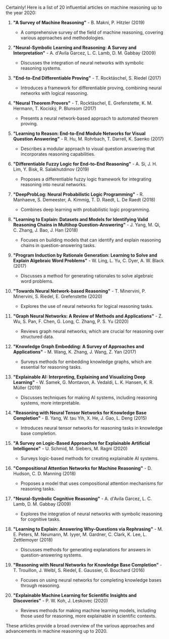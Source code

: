 Certainly! Here is a list of 20 influential articles on machine reasoning up to the year 2020:

1. **"A Survey of Machine Reasoning"** - B. Makni, P. Hitzler (2019)
   - A comprehensive survey of the field of machine reasoning, covering various approaches and methodologies.

2. **"Neural-Symbolic Learning and Reasoning: A Survey and Interpretation"** - A. d'Avila Garcez, L. C. Lamb, D. M. Gabbay (2009)
   - Discusses the integration of neural networks with symbolic reasoning systems.

3. **"End-to-End Differentiable Proving"** - T. Rocktäschel, S. Riedel (2017)
   - Introduces a framework for differentiable proving, combining neural networks with logical reasoning.

4. **"Neural Theorem Provers"** - T. Rocktäschel, E. Grefenstette, K. M. Hermann, T. Kociský, P. Blunsom (2017)
   - Presents a neural network-based approach to automated theorem proving.

5. **"Learning to Reason: End-to-End Module Networks for Visual Question Answering"** - R. Hu, M. Rohrbach, T. Darrell, K. Saenko (2017)
   - Describes a modular approach to visual question answering that incorporates reasoning capabilities.

6. **"Differentiable Fuzzy Logic for End-to-End Reasoning"** - A. Si, J. H. Lim, Y. Bisk, R. Salakhutdinov (2019)
   - Proposes a differentiable fuzzy logic framework for integrating reasoning into neural networks.

7. **"DeepProbLog: Neural Probabilistic Logic Programming"** - R. Manhaeve, S. Demeester, A. Kimmig, T. D. Raedt, L. De Raedt (2018)
   - Combines deep learning with probabilistic logic programming.

8. **"Learning to Explain: Datasets and Models for Identifying Valid Reasoning Chains in Multihop Question-Answering"** - J. Yang, M. Qi, C. Zhang, J. Bao, J. Han (2018)
   - Focuses on building models that can identify and explain reasoning chains in question-answering tasks.

9. **"Program Induction by Rationale Generation: Learning to Solve and Explain Algebraic Word Problems"** - W. Ling, L. Yu, C. Dyer, A. W. Black (2017)
   - Discusses a method for generating rationales to solve algebraic word problems.

10. **"Towards Neural Network-based Reasoning"** - T. Minervini, P. Minervini, S. Riedel, E. Grefenstette (2020)
    - Explores the use of neural networks for logical reasoning tasks.

11. **"Graph Neural Networks: A Review of Methods and Applications"** - Z. Wu, S. Pan, F. Chen, G. Long, C. Zhang, P. S. Yu (2020)
    - Reviews graph neural networks, which are crucial for reasoning over structured data.

12. **"Knowledge Graph Embedding: A Survey of Approaches and Applications"** - M. Wang, K. Zhang, J. Wang, Z. Yan (2017)
    - Surveys methods for embedding knowledge graphs, which are essential for reasoning tasks.

13. **"Explainable AI: Interpreting, Explaining and Visualizing Deep Learning"** - W. Samek, G. Montavon, A. Vedaldi, L. K. Hansen, K. R. Müller (2019)
    - Discusses techniques for making AI systems, including reasoning systems, more interpretable.

14. **"Reasoning with Neural Tensor Networks for Knowledge Base Completion"** - B. Yang, W. tau Yih, X. He, J. Gao, L. Deng (2015)
    - Introduces neural tensor networks for reasoning tasks in knowledge base completion.

15. **"A Survey on Logic-Based Approaches for Explainable Artificial Intelligence"** - U. Schmid, M. Siebers, M. Ragni (2020)
    - Surveys logic-based methods for creating explainable AI systems.

16. **"Compositional Attention Networks for Machine Reasoning"** - D. Hudson, C. D. Manning (2018)
    - Proposes a model that uses compositional attention mechanisms for reasoning tasks.

17. **"Neural-Symbolic Cognitive Reasoning"** - A. d'Avila Garcez, L. C. Lamb, D. M. Gabbay (2009)
    - Explores the integration of neural networks with symbolic reasoning for cognitive tasks.

18. **"Learning to Explain: Answering Why-Questions via Rephrasing"** - M. E. Peters, M. Neumann, M. Iyyer, M. Gardner, C. Clark, K. Lee, L. Zettlemoyer (2018)
    - Discusses methods for generating explanations for answers in question-answering systems.

19. **"Reasoning with Neural Networks for Knowledge Base Completion"** - T. Trouillon, J. Welbl, S. Riedel, E. Gaussier, G. Bouchard (2016)
    - Focuses on using neural networks for completing knowledge bases through reasoning.

20. **"Explainable Machine Learning for Scientific Insights and Discoveries"** - P. W. Koh, J. Leskovec (2020)
    - Reviews methods for making machine learning models, including those used for reasoning, more explainable in scientific contexts.

These articles provide a broad overview of the various approaches and advancements in machine reasoning up to 2020.